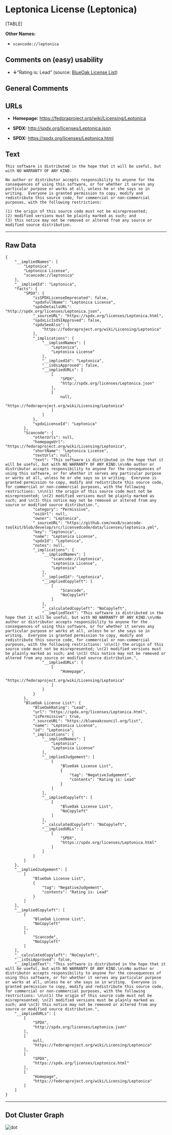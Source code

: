 Leptonica License (Leptonica)
=============================

[TABLE]

**Other Names:**

-   `scancode://leptonica`

Comments on (easy) usability
----------------------------

-   **↓**“Rating is: Lead” (source: [BlueOak License
    List](https://blueoakcouncil.org/list "BlueOak License List"))

General Comments
----------------

URLs
----

-   **Homepage:** https://fedoraproject.org/wiki/Licensing/Leptonica

-   **SPDX:** http://spdx.org/licenses/Leptonica.json

-   **SPDX:** https://spdx.org/licenses/Leptonica.html

Text
----

    This software is distributed in the hope that it will be useful, but with NO WARRANTY OF ANY KIND.

    No author or distributor accepts responsibility to anyone for the consequences of using this software, or for whether it serves any particular purpose or works at all, unless he or she says so in writing.  Everyone is granted permission to copy, modify and redistribute this source code, for commercial or non-commercial purposes, with the following restrictions: 

    (1) the origin of this source code must not be misrepresented; 
    (2) modified versions must be plainly marked as such; and 
    (3) this notice may not be removed or altered from any source or modified source distribution.

------------------------------------------------------------------------

Raw Data
--------

    {
        "__impliedNames": [
            "Leptonica",
            "Leptonica License",
            "scancode://leptonica"
        ],
        "__impliedId": "Leptonica",
        "facts": {
            "SPDX": {
                "isSPDXLicenseDeprecated": false,
                "spdxFullName": "Leptonica License",
                "spdxDetailsURL": "http://spdx.org/licenses/Leptonica.json",
                "_sourceURL": "https://spdx.org/licenses/Leptonica.html",
                "spdxLicIsOSIApproved": false,
                "spdxSeeAlso": [
                    "https://fedoraproject.org/wiki/Licensing/Leptonica"
                ],
                "_implications": {
                    "__impliedNames": [
                        "Leptonica",
                        "Leptonica License"
                    ],
                    "__impliedId": "Leptonica",
                    "__isOsiApproved": false,
                    "__impliedURLs": [
                        [
                            "SPDX",
                            "http://spdx.org/licenses/Leptonica.json"
                        ],
                        [
                            null,
                            "https://fedoraproject.org/wiki/Licensing/Leptonica"
                        ]
                    ]
                },
                "spdxLicenseId": "Leptonica"
            },
            "Scancode": {
                "otherUrls": null,
                "homepageUrl": "https://fedoraproject.org/wiki/Licensing/Leptonica",
                "shortName": "Leptonica License",
                "textUrls": null,
                "text": "This software is distributed in the hope that it will be useful, but with NO WARRANTY OF ANY KIND.\n\nNo author or distributor accepts responsibility to anyone for the consequences of using this software, or for whether it serves any particular purpose or works at all, unless he or she says so in writing.  Everyone is granted permission to copy, modify and redistribute this source code, for commercial or non-commercial purposes, with the following restrictions: \n\n(1) the origin of this source code must not be misrepresented; \n(2) modified versions must be plainly marked as such; and \n(3) this notice may not be removed or altered from any source or modified source distribution.",
                "category": "Permissive",
                "osiUrl": null,
                "owner": "Leptonica",
                "_sourceURL": "https://github.com/nexB/scancode-toolkit/blob/develop/src/licensedcode/data/licenses/leptonica.yml",
                "key": "leptonica",
                "name": "Leptonica License",
                "spdxId": "Leptonica",
                "notes": null,
                "_implications": {
                    "__impliedNames": [
                        "scancode://leptonica",
                        "Leptonica License",
                        "Leptonica"
                    ],
                    "__impliedId": "Leptonica",
                    "__impliedCopyleft": [
                        [
                            "Scancode",
                            "NoCopyleft"
                        ]
                    ],
                    "__calculatedCopyleft": "NoCopyleft",
                    "__impliedText": "This software is distributed in the hope that it will be useful, but with NO WARRANTY OF ANY KIND.\n\nNo author or distributor accepts responsibility to anyone for the consequences of using this software, or for whether it serves any particular purpose or works at all, unless he or she says so in writing.  Everyone is granted permission to copy, modify and redistribute this source code, for commercial or non-commercial purposes, with the following restrictions: \n\n(1) the origin of this source code must not be misrepresented; \n(2) modified versions must be plainly marked as such; and \n(3) this notice may not be removed or altered from any source or modified source distribution.",
                    "__impliedURLs": [
                        [
                            "Homepage",
                            "https://fedoraproject.org/wiki/Licensing/Leptonica"
                        ]
                    ]
                }
            },
            "BlueOak License List": {
                "BlueOakRating": "Lead",
                "url": "https://spdx.org/licenses/Leptonica.html",
                "isPermissive": true,
                "_sourceURL": "https://blueoakcouncil.org/list",
                "name": "Leptonica License",
                "id": "Leptonica",
                "_implications": {
                    "__impliedNames": [
                        "Leptonica",
                        "Leptonica License"
                    ],
                    "__impliedJudgement": [
                        [
                            "BlueOak License List",
                            {
                                "tag": "NegativeJudgement",
                                "contents": "Rating is: Lead"
                            }
                        ]
                    ],
                    "__impliedCopyleft": [
                        [
                            "BlueOak License List",
                            "NoCopyleft"
                        ]
                    ],
                    "__calculatedCopyleft": "NoCopyleft",
                    "__impliedURLs": [
                        [
                            "SPDX",
                            "https://spdx.org/licenses/Leptonica.html"
                        ]
                    ]
                }
            }
        },
        "__impliedJudgement": [
            [
                "BlueOak License List",
                {
                    "tag": "NegativeJudgement",
                    "contents": "Rating is: Lead"
                }
            ]
        ],
        "__impliedCopyleft": [
            [
                "BlueOak License List",
                "NoCopyleft"
            ],
            [
                "Scancode",
                "NoCopyleft"
            ]
        ],
        "__calculatedCopyleft": "NoCopyleft",
        "__isOsiApproved": false,
        "__impliedText": "This software is distributed in the hope that it will be useful, but with NO WARRANTY OF ANY KIND.\n\nNo author or distributor accepts responsibility to anyone for the consequences of using this software, or for whether it serves any particular purpose or works at all, unless he or she says so in writing.  Everyone is granted permission to copy, modify and redistribute this source code, for commercial or non-commercial purposes, with the following restrictions: \n\n(1) the origin of this source code must not be misrepresented; \n(2) modified versions must be plainly marked as such; and \n(3) this notice may not be removed or altered from any source or modified source distribution.",
        "__impliedURLs": [
            [
                "SPDX",
                "http://spdx.org/licenses/Leptonica.json"
            ],
            [
                null,
                "https://fedoraproject.org/wiki/Licensing/Leptonica"
            ],
            [
                "SPDX",
                "https://spdx.org/licenses/Leptonica.html"
            ],
            [
                "Homepage",
                "https://fedoraproject.org/wiki/Licensing/Leptonica"
            ]
        ]
    }

------------------------------------------------------------------------

Dot Cluster Graph
-----------------

![](../dot/Leptonica.svg "dot")
